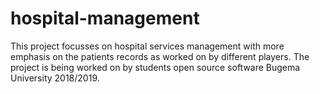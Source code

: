 # hospital-management
This project focusses on hospital services management with more emphasis on the patients records as worked on by different
players.
The project is being worked on by students open source software Bugema University 2018/2019.
